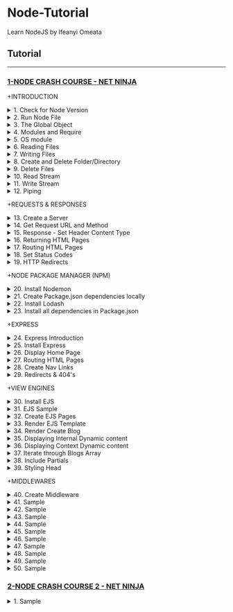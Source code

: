 # Node-Tutorial
Learn NodeJS by Ifeanyi Omeata

## Tutorial

---

### [1-NODE CRASH COURSE - NET NINJA](#)

+INTRODUCTION

<details>
  <summary>1. Check for Node Version</summary>

```Javascript
node -v
```

</details>

<details>
  <summary>2. Run Node File</summary>

```Javascript
node index.js
```

</details>

<details>
  <summary>3. The Global Object</summary>

Test.js:

```Javascript
let count = 0

const program = global.setInterval(()=>{
    count++
    console.log(count)
}, 1000)

global.setTimeout(()=>{
    console.log("Setting timeout")
    clearInterval(program)
}, 3000)
```

Absolute Path

```Javascript
console.log(__dirname)
```

```Javascript
// ~/Desktop/SERVER/Cloud/node
```

Absolute Path + Filename

```Javascript
console.log(__filename)
```

```Javascript
// ~/Desktop/SERVER/Cloud/node/test.js
```

</details>

<details>
  <summary>4. Modules and Require</summary>

require.js:

```Javascript
const people = ['yoshi' , 'ryu', ' chun-li' , ' mario'];
const ages = [20, 25, 30, 35];

module.exports = {
    people,
    ages
};

```

modules.js:

```Javascript
const {people, ages} = require('./require.js');

console.log(people, ages);
```

```Javascript
// [ 'yoshi', 'ryu', ' chun-li', ' mario' ] [ 20, 25, 30, 35 ]
```

</details>

<details>
  <summary>5. OS module</summary>

```Javascript
const os = require('os');

console.log(os.platform(), os.homedir());

```

```Javascript
// darwin /Users/ifeanyiomeata
```

</details>

<details>
  <summary>6. Reading Files</summary>

```Javascript
const fs = require("fs");

// reading files
fs.readFile('./docs/blog1.txt', (err, data) => {
    if(err){
    console.log(err);
    }
    console.log(data.toString());
});

console.log('last line');
```

```Javascript
// last line
// Hello World!
// Hello World 2!
```

</details>

<details>
  <summary>7. Writing Files</summary>

```Javascript
const fs = require("fs");

// writing files
fs.writeFile('./docs/blog1.txt', 'hello, world', () => {
    console.log('file was written');
});
fs.writeFile('./docs/blog2.txt', 'hello, again' , () => {
    console.log('file was written');
});
```

```Javascript
// file was written
// file was written
```

</details>

<details>
  <summary>8. Create and Delete Folder/Directory</summary>

```Javascript
const fs = require("fs");

// Create and Delete directories/Folders
if(!fs.existsSync('./assets')) {
    fs.mkdir('./assets', (err) => {
        if (err) {
            console.error(err);
        }
        console.log('folder created');
    });
} else {
    fs.rmdir('./assets', (err) => {
        if(err) {
            console.log(err)
        }
        console.log('folder deleted');
    })
}
```

```Javascript
// folder created
// folder deleted
```

</details>

<details>
  <summary>9. Delete Files</summary>

```Javascript
const fs = require("fs");

// deleting files
if (fs.existsSync('./docs/blog1.txt')) {
    fs.unlink('./docs/blog1.txt', (err) => {
        if(err) {
            console.log(err)
        }
        console.log('file deleted');
    })
}
```

```Javascript
// file deleted
```

</details>

<details>
  <summary>10. Read Stream</summary>

```Javascript
const fs = require("fs");

const readStream = fs.createReadStream('./docs/blog2.txt', { encoding: 'utf8' });

readStream.on('data', (chunk) => {
    console.log('-------- NEW CHUNK -----');
    console.log(chunk);
});

```

```Javascript
// -------- NEW CHUNK -----
// <Buffer 4c 6f 72 65 6d 20 69 70 73 75 6d 20 64 6f 6c 6f 72 20 73 69 74 20 61 6d 65 74 2c 20 63 6f 6e 73 65 63 74 65 74 75 65 72 20 61 64 69 70 69 73 63 69 6e ... 65486 more bytes>
// -------- NEW CHUNK -----
// <Buffer 20 56 69 76 61 6d 75 73 20 69 6e 20 65 72 61 74 20 75 74 20 75 72 6e 61 20 63 75 72 73 75 73 20 76 65 73 74 69 62 75 6c 75 6d 2e 20 46 75 73 63 65 20 ... 65486 more bytes>
// -------- NEW CHUNK -----
// <Buffer 53 75 73 70 65 6e 64 69 73 73 65 20 66 65 75 67 69 61 74 2e 20 53 75 73 70 65 6e 64 69 73 73 65 20 65 6e 69 6d 20 74 75 72 70 69 73 2c 20 64 69 63 74 ... 65486 more bytes>
// -------- NEW CHUNK -----
// <Buffer 69 62 75 6c 75 6d 20 65 74 2c 20 74 65 6d 70 6f 72 20 61 75 63 74 6f 72 2c 20 6a 75 73 74 6f 2e 20 49 6e 20 61 63 20 66 65 6c 69 73 20 71 75 69 73 20 ... 65486 more bytes>
// -------- NEW CHUNK -----
// <Buffer 6c 61 6d 63 6f 72 70 65 72 20 75 6c 74 72 69 63 69 65 73 20 6e 69 73 69 2e 20 4e 61 6d 20 65 67 65 74 20 64 75 69 2e 20 45 74 69 61 6d 20 72 68 6f 6e ... 11132 more bytes>
```

</details>

<details>
  <summary>11. Write Stream</summary>

```Javascript
const fs = require("fs");

const readStream = fs.createReadStream('./docs/blog2.txt',{ encoding: 'utf8' });
const writeStream = fs.createWriteStream('./docs/blog3.txt');

readStream.on('data' , (chunk) => {
    console.log('------ NEW CHUNK -----');
    console.log(chunk);
    writeStream.write('\nNEW CHUNK\n');
    writeStream.write(chunk);
});
```

</details>

<details>
  <summary>12. Piping</summary>

```Javascript
const fs = require("fs");

const readStream = fs.createReadStream('./docs/blog2.txt',{ encoding: 'utf8' });
const writeStream = fs.createWriteStream('./docs/blog3.txt');

// readStream.on('data' , (chunk) => {
//     console.log('------ NEW CHUNK -----');
//     console.log(chunk);
//     writeStream.write('\nNEW CHUNK\n');
//     writeStream.write(chunk);
// });

// piping
readStream.pipe(writeStream);
```

</details>

+REQUESTS & RESPONSES

<details>
  <summary>13. Create a Server</summary>

```Javascript
const http = require('http');

const server = http.createServer((req, res) =>{
    console.log('request made');
});

server.listen(3000, 'localhost', () => {
    console.log('listening for requests on port 3000')
})
```

```Javascript
// listening for requests on port 3000
// request made
```

</details>

<details>
  <summary>14. Get Request URL and Method</summary>

```Javascript

const http = require('http');

const server = http.createServer((req, res) =>{
    console.log('request made');
    console.log("Url: ", req.url);
    console.log("Method: ", req.method);
    console.log("Headers: ", req.headers);
    console.log("Body: ", req.body);
});

server.listen(3000, 'localhost', () => {
    console.log('listening for requests on port 3000')
})
```

```Javascript
// listening for requests on port 3000
// request made
// Url:  /
// Method:  GET
// Headers:  {
//   host: 'localhost:3000',
//   connection: 'keep-alive',
//   'sec-ch-ua': '"Chromium";v="106", "Google Chrome";v="106", "Not;A=Brand";v="99"',
//   'sec-ch-ua-mobile': '?0',
//   'sec-ch-ua-platform': '"macOS"',
//   'upgrade-insecure-requests': '1',
//   'user-agent': 'Mozilla/5.0 (Macintosh; Intel Mac OS X 10_15_7) AppleWebKit/537.36 (KHTML, like Gecko) Chrome/106.0.0.0 Safari/537.36',
//   accept: 'text/html,application/xhtml+xml,application/xml;q=0.9,image/avif,image/webp,image/apng,*/*;q=0.8,application/signed-exchange;v=b3;q=0.9',
//   'sec-fetch-site': 'none',
//   'sec-fetch-mode': 'navigate',
//   'sec-fetch-user': '?1',
//   'sec-fetch-dest': 'document',
//   'accept-encoding': 'gzip, deflate, br',
//   'accept-language': 'en-GB,en-US;q=0.9,en;q=0.8'
// }
// Body:  undefined
```

</details>

<details>
  <summary>15. Response - Set Header Content Type </summary>

```Javascript

const http = require('http');

const server = http.createServer((req, res) => {
    console.log('request made');
    console.log("Url: ", req.url);
    console.log("Method: ", req.method);
    console.log("Headers: ", req.headers);
    console.log("Body: ", req.body);

    // set header content type
    res.setHeader('Content-Type', 'text/plain');
    res.write('hello, ninjas');
    res.end();
});

server.listen(3000, 'localhost', () => {
    console.log('listening for requests on port 3000')
})
```

```Javascript
const http = require('http');

const server = http.createServer((req, res) => {
    console.log('request made');
    // console.log("Url: ", req.url);
    // console.log("Method: ", req.method);
    // console.log("Headers: ", req.headers);
    // console.log("Body: ", req.body);

    // set header content type
    res.setHeader('Content-Type', 'text/html');
    res.write('<head><link rel="stylesheet" href="#"></head>');
    res.write('<h1>Welcome!</h1>');
    res.write('<h2>hello, ninjas</h2>');
    res.end();
});

server.listen(3000, 'localhost', () => {
    console.log('listening for requests on port 3000')
})
```

</details>

<details>
  <summary>16. Returning HTML Pages </summary>

```Javascript
const http = require('http');
const fs = require('fs');

const server = http.createServer((req, res) => {
    console.log('request made');

    // set header content type
    res.setHeader('Content-Type', 'text/html');

    // send an html file.
    fs.readFile('./views/index.html', (err, data) => {
        if(err) {
            console.log(err);
            res.end();
        } else {
            res.write(data);
            res.end();
            // OR
            // res.end(data);
        }
    })

});

server.listen(3000, 'localhost', () => {
    console.log('listening for requests on port 3000')
})
```

</details>

<details>
  <summary>17. Routing HTML Pages</summary>

```Javascript
const http = require('http');
const fs = require('fs');

const server = http.createServer((req, res) => {
    console.log('request made');

    // set header content type
    res.setHeader('Content-Type', 'text/html');

    // get path from request
    let path = './views/';
    switch (req.url) {
        case '/':
            path += 'index.html';
            break;
        case '/about':
            path += 'about.html';
            break;
        default:
            path += '404.html';
            break;
    }

    // send an html file.
    fs.readFile(path, (err, data) => {
        if(err) {
            console.log(err);
            res.end();
        } else {
            res.end(data);
        }
    })
});

server.listen(3000, 'localhost', () => {
    console.log('listening for requests on port 3000')
})
```

</details>

<details>
  <summary>18. Set Status Codes </summary>

Status codes describe the type of response sent to the browser.

```markdown
200- OK
301- Resource moved
404- Not found
500- Internal server error
```

```markdown
100 Range- Informational Responses
200 Range- Success codes
300 Range- Codes for redirects
400 Range- User or client error codes
500 Range- Server error codes
```

```Javascript
const http = require('http');
const fs = require('fs');

const server = http.createServer((req, res) => {
    console.log('request made');

    // set header content type
    res.setHeader('Content-Type', 'text/html');

    // get path from request
    let path = './views/';
    switch (req.url) {
        case '/':
            path += 'index.html';
            res.statusCode = 200;
            break;
        case '/about':
            path += 'about.html';
            res.statusCode = 200;
            break;
        default:
            path += '404.html';
            res.statusCode = 404;
            break;
    }

    // send an html file.
    fs.readFile(path, (err, data) => {
        if(err) {
            console.log(err);
            res.end();
        } else {
            res.end(data);
        }
    })
});

server.listen(3000, 'localhost', () => {
    console.log('listening for requests on port 3000')
})
```

</details>

<details>
  <summary>19. HTTP Redirects</summary>

```Javascript

const http = require('http');
const fs = require('fs');

const server = http.createServer((req, res) => {
    console.log('request made');

    // set header content type
    res.setHeader('Content-Type', 'text/html');

    // get path from request
    let path = './views/';
    switch (req.url) {
        case '/':
            path += 'index.html';
            res.statusCode = 200;
            break;
        case '/about':
            path += 'about.html';
            res.statusCode = 200;
            break;
        case '/about-me':
            res.statusCode = 301;
            res.setHeader('Location', '/about');
            res.end();
            break;
        default:
            path += '404.html';
            res.statusCode = 404;
            break;
    }

    // send an html file.
    fs.readFile(path, (err, data) => {
        if(err) {
            console.log(err);
            res.end();
        } else {
            res.end(data);
        }
    })
});

server.listen(3000, 'localhost', () => {
    console.log('listening for requests on port 3000')
})
```

</details>

+NODE PACKAGE MANAGER (NPM)

<details>
  <summary>20. Install Nodemon </summary>

```Javascript
npm install -g nodemon

yarn global add nodemon
```

```Javascript
nodemon server
```

</details>

<details>
  <summary>21. Create Package.json dependencies locally </summary>

```Javascript
npm init
```

```Javascript
{
  "name": "node",
  "version": "1.0.0",
  "description": "",
  "main": "index.js",
  "directories": {
    "doc": "docs"
  },
  "scripts": {
    "test": "echo \"Error: no test specified\" && exit 1",
    "start": "node server.js"
  },
  "author": "",
  "license": "ISC"
}

```

</details>

<details>
  <summary>22. Install Lodash</summary>

```Javascript
npm i --save lodash
```

package.json:

```Javascript
{
  "name": "node",
  "version": "1.0.0",
  "description": "",
  "main": "index.js",
  "directories": {
    "doc": "docs"
  },
  "scripts": {
    "test": "echo \"Error: no test specified\" && exit 1",
    "start": "node server.js"
  },
  "author": "",
  "license": "ISC",
  "dependencies": {
    "lodash": "^4.17.21"
  }
}
```

package-lock.json:

```Javascript
{
  "name": "node",
  "version": "1.0.0",
  "lockfileVersion": 2,
  "requires": true,
  "packages": {
    "": {
      "name": "node",
      "version": "1.0.0",
      "license": "ISC",
      "dependencies": {
        "lodash": "^4.17.21"
      }
    },
    "node_modules/lodash": {
      "version": "4.17.21",
      "resolved": "https://registry.npmjs.org/lodash/-/lodash-4.17.21.tgz",
      "integrity": "sha512-v2kDEe57lecTulaDIuNTPy3Ry4gLGJ6Z1O3vE1krgXZNrsQ+LFTGHVxVjcXPs17LhbZVGedAJv8XZ1tvj5FvSg=="
    }
  },
  "dependencies": {
    "lodash": {
      "version": "4.17.21",
      "resolved": "https://registry.npmjs.org/lodash/-/lodash-4.17.21.tgz",
      "integrity": "sha512-v2kDEe57lecTulaDIuNTPy3Ry4gLGJ6Z1O3vE1krgXZNrsQ+LFTGHVxVjcXPs17LhbZVGedAJv8XZ1tvj5FvSg=="
    }
  }
}

```

</details>

<details>
  <summary>23. Install all dependencies in Package.json</summary>

```Javascript
npm install
```

</details>

+EXPRESS

<details>
  <summary>24. Express Introduction</summary>

```Javascript
// We can use express as shown as below
const express = require('express')
const app = express()
const port = 3000

app.get('/', (req, res) => {
  res.send('Hello World!')
})

app.listen(port, () => {
  console.log(`Example app listening at http://localhost:${port}`)
})
```

</details>

<details>
  <summary>25. Install Express</summary>

```Javascript
npm install express --save
```

```Javascript
{
  "name": "node",
  "version": "1.0.0",
  "description": "",
  "main": "server.js",
  "directories": {
    "doc": "docs"
  },
  "scripts": {
    "test": "echo \"Error: no test specified\" && exit 1",
    "start": "node server.js"
  },
  "author": "",
  "license": "ISC",
  "dependencies": {
    "express": "^4.18.2",
    "lodash": "^4.17.21"
  }
}
```

</details>

<details>
  <summary>26. Display Home Page</summary>

app.js:

```Javascript
const express = require('express');

// express app
const app = express();

// listen for requests
app.listen(3000);

// get home page
app.get('/', (req, res) => {
    res.send('<h1>Home page</h1>');
});
```

</details>

<details>
  <summary>27. Routing HTML Pages</summary>

app.js:

```Javascript
const express = require('express');
const path = require('path');

const homePage = path.join(__dirname, 'views/index.html')
const aboutPage = path.join(__dirname, 'views/about.html')
const _404Page = path.join(__dirname, 'views/404.html')

// express app
const app = express();

// listen for requests
app.listen(3000);

// get home page
app.get('/', (req, res) => {
    res.sendFile(homePage);
    // res.sendFile('./views/index.html' , { root: __dirname });
});

// get about page
app.get('/about', (req, res) => {
    res.sendFile(aboutPage);
    // res.sendFile('./views/about.html' , { root: __dirname });
});
```

</details>

<details>
  <summary>28. Create Nav Links</summary>

Index.html:

```html
<html lang="en">
    <head>
        <meta charset="UTF-8">
        <meta name="viewport" content="width=device-width, initial-scale=1.0">
        <title>Node.js Crash Course</title>
    </head>
    <body>
        <nav>
            <a href="/"> Homepage </a>
            <a href="/about"> About page </a>
        </nav>
        <h1>Home</h1>
        <h2>Your path to becoming a Node.js ninja!</h2>
    </body>
</html>
```

about.html:

```html
<html lang="en">
    <head>
        <meta charset="UTF-8">
        <meta name="viewport" content="width=device-width, initial-scale=1.0">
        <title>Node.js Crash Course</title>
    </head>
    <body>
        <nav>
            <a href="/"> Homepage </a>
            <a href="/about"> About page </a>
        </nav>
        <h1>About</h1>
        <h2>Your path to becoming a Node.js ninja!</h2>
    </body>
</html>
```

</details>

<details>
  <summary>29. Redirects & 404's</summary>

app.js:

```Javascript
const express = require('express');
const path = require('path');

const homePage = path.join(__dirname, 'views/index.html')
const aboutPage = path.join(__dirname, 'views/about.html')
const _404Page = path.join(__dirname, 'views/404.html')

// express app
const app = express();

// listen for requests
app.listen(3000);

// get home page
app.get('/', (req, res) => {
    res.sendFile(homePage);
});

// get about page
app.get('/about', (req, res) => {
    res.sendFile(aboutPage);
});

// redirects
app.get('/about-us' , (req, res) => {
    res.redirect('/about');
});

// 404 page
app.use((req, res) => {
    res.status(404).sendFile(_404Page);
    // res.sendFile('./views/404.html', { root: __dirname });
});
```

</details>

+VIEW ENGINES

<details>
  <summary>30. Install EJS</summary>

```Javascript
npm install ejs
```

</details>

<details>
  <summary>31. EJS Sample</summary>

```Javascript
let ejs = require('ejs');
let people = ['geddy', 'neil', 'alex'];
let html = ejs.render('<%= people.join(", "); %>', {people: people});
```

```bash
ejs ./template_file.ejs -f data_file.json -o ./output.html
```

```html
<script src="ejs.js"></script>
<script>
  let people = ['geddy', 'neil', 'alex'];
  let html = ejs.render('<%= people.join(", "); %>', {people: people});
</script>
```

```html
<% if (user) { %>
  <h2><%= user.name %></h2>
<% } %>
```

```Javascript
let template = ejs.compile(str, options);
template(data);
// => Rendered HTML string

ejs.render(str, data, options);
// => Rendered HTML string

ejs.renderFile(filename, data, options, function(err, str){
    // str => Rendered HTML string
});
```

</details>

<details>
  <summary>32. Create EJS Pages</summary>

Index.ejs:

```html
<html lang="en">
    <head>
        <meta charset="UTF-8">
        <meta name="viewport" content="width-device-width, initial-scale=1.0">
        <title>Blog Ninja</title>
    </head>
    <body>
        <nav>
            <div class= "site-title">
                <a href="/"><h1>Blog Ninja</h1></a>
                <p>A Net Ninja Site</p>
            </div>
            <ul>
                <li><a href="/">Blogs</a></li>
                <li><a href="/about">About</a></li>
                <li><a href="/blogs/create">New Blog</a></li>
            </ul>
        </nav>
        <div class= "blogs content">
            <h2>All Blogs</h2>
        </div>
    </body>
</html>
```

About.ejs:

```Javascript
<html lang="en">
<head>
    <meta charset="UTF-8">
    <meta name="viewport" content="width=device-width, initial-scale=1.0">
    <title>Blog Ninja</title>
</head>
<body>
    <nav>
        <div class="site-title">
            <a href="/"><h1>Blog Ninja</h1></a>
            <p>A Net Ninja Site</p>
        </div>
        <ul>
            <li><a href="/">Blogs</a></1li>
            <li><a href="/about">About</a></1li>
            <li><a href="/blogs/create">New Blog</a></1li>
        </ul>
    </nav>
    <div class="about content">
        <h2>About Us</h2>
        <p>Lorem ipsum dolor, sit amet consectetur adipisicing elit. Quia quibusdam quaerat illo a </p>
        <p>Lorem ipsum dolor, sit amet consectetur adipisicing elit. Quia quibusdam quaerat illo a </p>
        <p>Lorem ipsum dolor, sit amet consectetur adipisicing elit. Quia quibusdam quaerat illo a </p>
    </div>
</body>
</html>

```

404.ejs:

```Javascript
<html lang="en">
<head>
    <meta charset="UTF-8">
    <meta name="viewport" content="width=device-width, initial-scale=1.0">
    <title>Blog Ninja</title>
</head>
<body>
    <nav>
        <div class="site-title">
            <a href="/"><h1>Blog Ninja</h1></a>
            <p>A Net Ninja Site</p>
        </div>
        <ul>
            <li><a href="/">Blogs</a></1li>
            <li><a href="/about">About</a></1li>
            <li><a href="/blogs/create">New Blog</a></1li>
        </ul>
    </nav>
    <div class="not-found content">
        <h2>OOPS, page not found :)</h2>
    </div>
</body>
</html>

```

</details>

<details>
  <summary>33. Render EJS Template</summary>

```Javascript
const express = require('express');
const path = require('path');

// express app
const app = express();

// register view engine
app.set('view engine', 'ejs');
// app.set('views', 'myviews');

// listen for requests
app.listen(3000);

// get home page
app.get('/', (req, res) => {
    //res.sendFile(homePage);
    res.render('index');
});

// get about page
app.get('/about', (req, res) => {
    res.render('about');
});

// redirects
app.get('/about-us' , (req, res) => {
    res.redirect('/about');
});

// 404 page
app.use((req, res) => {
    res.status(404).render('404');
    // res.sendFile('./views/404.html', { root: __dirname });
});

```

</details>

<details>
  <summary>34. Render Create Blog</summary>

app.js:

```Javascript
const express = require('express');
const path = require('path');

// express app
const app = express();

// register view engine
app.set('view engine', 'ejs');
// app.set('views', 'myviews');

// listen for requests
app.listen(3000);

// get home page
app.get('/', (req, res) => {
    //res.sendFile(homePage);
    res.render('index');
});

// get about page
app.get('/about', (req, res) => {
    res.render('about');
});

// redirects
app.get('/about-us' , (req, res) => {
    res.redirect('/about');
});

// render create blog page
app.get('/blogs/create', (req, res) => {
    res.render('create');
});

// 404 page
app.use((req, res) => {
    res.status(404).render('404');
    // res.sendFile('./views/404.html', { root: __dirname });
});

```

create.ejs:

```html
<html lang="en">
    <head>
        <meta charset="UTF-8">
        <meta name="viewport" content="width-device-width, initial-scale=1.0">
        <title>Blog Ninja</title>
    </head>
    <body>
        <nav>
            <div class= "site-title">
                <a href="/"><h1>Blog Ninja</h1></a>
                <p>A Net Ninja Site</p>
            </div>
            <ul>
                <li><a href="/">Blogs</a></li>
                <li><a href="/about">About</a></li>
                <li><a href="/blogs/create">New Blog</a></li>
            </ul>
        </nav>

        <div class= "create-blog content">
            <form>
                <label for="title">Blog Title:</label>
                <input type="text" id="title" name="title" required>
                <label for="snippet">Blog Snippet:</label>
                <input type="text" id="snippet" name="snippet" required>
                <label for="body">Blog Body:</label>
                <textarea id="body" name="body" required></textarea>
                <button type="submit">Submit</button>
            </form>
        </div>
    </body>
</html>
```

</details>

<details>
  <summary>35. Displaying Internal Dynamic content</summary>

```html
<div class= "site-title">
    <a href="/"><h1>Blog Ninja</h1></a>
    <p>A Net Ninja Site</p>
    <% const firstName = 'Fred' %>
    <p>His First Name is <%= firstName %>.</p>
</div>
```

</details>

<details>
  <summary>36. Displaying Context Dynamic content</summary>

```Javascript
// get home page
app.get('/', (req, res) => {
    //res.sendFile(homePage);
    res.render('index', { title: 'Home' });
});

// get about page
app.get('/about', (req, res) => {
    res.render('about', { title: 'About' });
});

// redirects
app.get('/about-us' , (req, res) => {
    res.redirect('/about');
});

// render create blog page
app.get('/blogs/create', (req, res) => {
    res.render('create', { title: 'Create a new blog' });
});

// 404 page
app.use((req, res) => {
    res.status(404).render('404', { title: '404' });
    // res.sendFile('./views/404.html', { root: __dirname });
});

```

```html
<head>
    <meta charset="UTF-8">
    <meta name="viewport" content="width=device-width, initial-scale=1.0">
    <title>Blog Ninja | <%= title %> </title>
</head>
```

</details>

<details>
  <summary>37. Iterate through Blogs Array</summary>

```Javascript
const express = require('express');
const path = require('path');

// express app
const app = express();

// register view engine
app.set('view engine', 'ejs');
// app.set('views', 'myviews');

// listen for requests
app.listen(3000);

// get home page
app.get('/', (req, res) => {
    const blogs = [
        { title: 'Yoshi finds eggs', snippet: 'Lorem ipsum dolor sit amet consectetur' },
        { title: 'Mario finds stars', snippet: 'Lorem ipsum dolor sit amet consectetur' },
        { title: 'How to defeat bowser', snippet: 'Lorem ipsum dolor sit amet consectetur' },
    ];
    res.render('index', { title: 'Home', blogs });
});

// get about page
app.get('/about', (req, res) => {
    res.render('about', { title: 'About' });
});

// redirects
app.get('/about-us' , (req, res) => {
    res.redirect('/about');
});

// render create blog page
app.get('/blogs/create', (req, res) => {
    res.render('create', { title: 'Create a new blog' });
});

// 404 page
app.use((req, res) => {
    res.status(404).render('404', { title: '404' });
    // res.sendFile('./views/404.html', { root: __dirname });
});

```

```html
<html lang="en">
    <head>
        <meta charset="UTF-8">
        <meta name="viewport" content="width-device-width, initial-scale=1.0">
        <title>Blog Ninja | <%= title %> </title>
    </head>
    <body>
        <nav>
            <div class= "site-title">
                <a href="/"><h1>Blog Ninja</h1></a>
                <p>A Net Ninja Site</p>
            </div>
            <ul>
                <li><a href="/">Blogs</a></li>
                <li><a href="/about">About</a></li>
                <li><a href="/blogs/create">New Blog</a></li>
            </ul>
        </nav>
        <div class= "blogs content">
            <h2>All Blogs</h2>
            <% if(blogs.length > 0){ %>
                <% blogs.forEach(blog => { %>
                    <div class="blog-preview">
                        <h3 class="title"><a href="/blogs/<%= blog._id %>"><%= blog.title %></a></h3>
                        <p class="author">Written by <%= blog.author %></p>
                        <p class="snippet"><%= blog.snippet %></p>
                    </div>
                <% }) %>
            <%  }else{ %>
                <p>No blogs to show</p>
            <% } %>
        </div>
    </body>
</html>
```

</details>

<details>
  <summary>38. Include Partials</summary>

Index.ejs:

```html
<html lang="en">
    <%- include('./partials/head.ejs')  %>
    <body>
        <%- include('./partials/nav.ejs')  %>
        <div class= "blogs content">
            <h2>All Blogs</h2>
            <% if(blogs.length > 0){ %>
                <% blogs.forEach(blog => { %>
                    <div class="blog-preview">
                        <h3 class="title"><a href="/blogs/<%= blog._id %>"><%= blog.title %></a></h3>
                        <p class="author">Written by <%= blog.author %></p>
                        <p class="snippet"><%= blog.snippet %></p>
                    </div>
                <% }) %>
            <%  }else{ %>
                <p>No blogs to show</p>
            <% } %>
        </div>
        <%- include('./partials/footer.ejs')  %>
    </body>
</html>
```

Nav.ejs:

```html
<nav>
    <div class= "site-title">
        <a href="/"><h1>Blog Ninja</h1></a>
        <p>A Net Ninja Site</p>
    </div>
    <ul>
        <li><a href="/">Blogs</a></li>
        <li><a href="/about">About</a></li>
        <li><a href="/blogs/create">New Blog</a></li>
    </ul>
</nav>
```

Head.ejs:

```html
<head>
    <meta charset="UTF-8">
    <meta name="viewport" content="width-device-width, initial-scale=1.0">
    <title>Blog Ninja | <%= title %> </title>
</head>
```

Footer.ejs:

```html
<footer>
    Copyright &copy; 2022
</footer>
```

</details>

<details>
  <summary>39. Styling Head</summary>

```html
<head>
  <meta charset="UTF-8">
  <meta name="viewport" content="width=device-width, initial-scale=1.0">
  <title>Blog Ninja | <%= title %></title>
  <style>
    @import url('https://fonts.googleapis.com/css2?family=Noto+Serif:wght@400;700&display=swap');
    body{
      max-width: 1200px;
      margin: 20px auto;
      padding: 0 20px;
      font-family: 'Noto Serif', serif;
      max-width: 1200px;
    }
    p, h1, h2, h3, a, ul{
      margin: 0;
      padding: 0;
      text-decoration: none;
      color: #222;
    }

    /* nav & footer styles */
    nav{
      display: flex;
      justify-content: space-between;
      margin-bottom: 60px;
      padding-bottom: 10px;
      border-bottom: 1px solid #ddd;
      text-transform: uppercase;
    }
    nav ul{
      display: flex;
      justify-content: space-between;
      align-items: flex-end;
    }
    nav li{
      list-style-type: none;
      margin-left: 20px;
    }
    nav h1{
      font-size: 3em;
    }
    nav p, nav a{
      color: #777;
      font-weight: 300;
    }
    footer{
      color: #777;
      text-align: center;
      margin: 80px auto 20px;
    }
    h2{
      margin-bottom: 40px;
    }
    h3{
      text-transform: capitalize;
      margin-bottom: 8px;
    }
    .content{
      margin-left: 20px;
    }

    /* index styles */

    /* details styles */

    /* create styles */
    .create-blog form{
      max-width: 400px;
      margin: 0 auto;
    }
    .create-blog input,
    .create-blog textarea{
      display: block;
      width: 100%;
      margin: 10px 0;
      padding: 8px;
    }
    .create-blog label{
      display: block;
      margin-top: 24px;
    }
    textarea{
      height: 120px;
    }
    .create-blog button{
      margin-top: 20px;
      background: crimson;
      color: white;
      padding: 6px;
      border: 0;
      font-size: 1.2em;
      cursor: pointer;
    }
  </style>
</head>
```

</details>

+MIDDLEWARES

<details>
  <summary>40. Create Middleware</summary>

```Javascript
// middleware
app.use((req, res, next) => {
    console.log('new request made:');
    console.log('host: ', req.hostname);
    console.log('path: ', req.path);
    console.log('method: ', req.method);
    next();
});
```

```markdown
new request made:
host:  localhost
path:  /
method:  GET
```

```Javascript
const express = require('express');
const path = require('path');

// express app
const app = express();

// register view engine
app.set('view engine', 'ejs');
// app.set('views', 'myviews');

// listen for requests
app.listen(3000);

// middleware
app.use((req, res, next) => {
    console.log('new request made:');
    console.log('host: ', req.hostname);
    console.log('path: ', req.path);
    console.log('method: ', req.method);
    next();
});

// get home page
app.get('/', (req, res) => {
    const blogs = [
        { title: 'Yoshi finds eggs', snippet: 'Lorem ipsum dolor sit amet consectetur' },
        { title: 'Mario finds stars', snippet: 'Lorem ipsum dolor sit amet consectetur' },
        { title: 'How to defeat bowser', snippet: 'Lorem ipsum dolor sit amet consectetur' },
    ];
    res.render('index', { title: 'Home', blogs });
});

// get about page
app.get('/about', (req, res) => {
    res.render('about', { title: 'About' });
});

// redirects
app.get('/about-us' , (req, res) => {
    res.redirect('/about');
});

// render create blog page
app.get('/blogs/create', (req, res) => {
    res.render('create', { title: 'Create a new blog' });
});

// 404 page
app.use((req, res) => {
    res.status(404).render('404', { title: '404' });
    // res.sendFile('./views/404.html', { root: __dirname });
});

```

</details>

<details>
  <summary>41. Sample</summary>

```Javascript

```

```Javascript

```

```Javascript

```

</details>

<details>
  <summary>42. Sample</summary>

```Javascript

```

```Javascript

```

```Javascript

```

</details>

<details>
  <summary>43. Sample</summary>

```Javascript

```

```Javascript

```

```Javascript

```

</details>

<details>
  <summary>44. Sample</summary>

```Javascript

```

```Javascript

```

```Javascript

```

</details>

<details>
  <summary>45. Sample</summary>

```Javascript

```

```Javascript

```

```Javascript

```

</details>

<details>
  <summary>46. Sample</summary>

```Javascript

```

```Javascript

```

```Javascript

```

</details>

<details>
  <summary>47. Sample</summary>

```Javascript

```

```Javascript

```

```Javascript

```

</details>

<details>
  <summary>48. Sample</summary>

```Javascript

```

```Javascript

```

```Javascript

```

</details>

<details>
  <summary>49. Sample</summary>

```Javascript

```

```Javascript

```

```Javascript

```

</details>

<details>
  <summary>50. Sample</summary>

```Javascript

```

```Javascript

```

```Javascript

```

</details>


### [2-NODE CRASH COURSE 2 - NET NINJA](#)

<details>
  <summary>1. Sample</summary>

```Javascript

```

```Javascript

```

```Javascript

```

```Javascript

```

</details>
